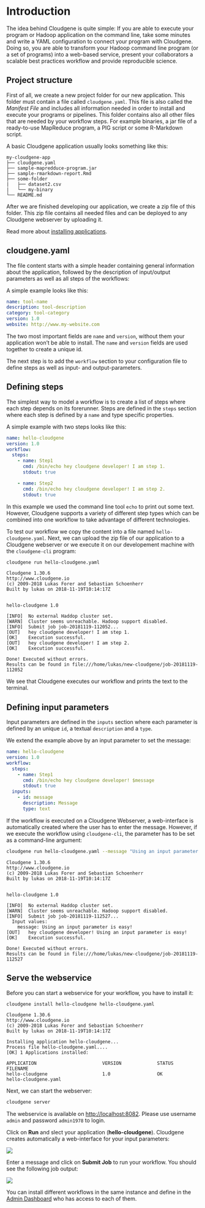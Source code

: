 # Introduction

The idea behind Cloudgene is quite simple: If you are able to execute your program or Hadoop application on the command line, take some minutes and write a YAML configuration to connect your program with Cloudgene. Doing so, you are able to transform your Hadoop command line program (or a set of programs) into a web-based service, present your collaborators a scalable best practices workflow and provide reproducible science.

## Project structure

First of all, we create a new project folder for our new application. This folder must contain a file called `cloudgene.yaml`. This file is also called the *Manifest File* and includes all information needed in order to install and execute your programs or pipelines. This folder contains also all other files that are needed by your workflow steps. For example binaries, a jar file of a ready-to-use MapReduce program, a PIG script or some R-Markdown script.

A basic Cloudgene application usually looks something like this:

```ansi
my-cloudgene-app
├── cloudgene.yaml
├── sample-mapredduce-program.jar
├── sample-rmarkdown-report.Rmd
├── some-folder
|   ├── dataset2.csv
|   └── my-binary
└── README.md
```

After we are finished developing our application, we create a zip file of this folder. This zip file contains all needed files and can be deployed to any Cloudgene webserver by uploading it.

Read more about [installing applications](/docs/03-installing-apps).

## cloudgene.yaml

The file content starts with a simple header containing general information about the application, followed by the description of input/output parameters as well as all steps of the workflows:

A simple example looks like this:

```yaml
name: tool-name
description: tool-description
category: tool-category
version: 1.0
website: http://www.my-website.com
```
The two most important fields are `name` and `version`, without them your application won’t be able to install. The `name` and `version` fields are used together to create a unique id.

The next step is to add the `workflow` section to your configuration file to define steps as well as input- and output-parameters.

## Defining steps

The simplest way to model a workflow is to create a list of steps where each step depends on its forerunner. Steps are defined in the `steps` section where each step is defined by a `name` and type specific properties.

A simple example with two steps looks like this:

```yaml
name: hello-cloudgene
version: 1.0
workflow:
  steps:
    - name: Step1
      cmd: /bin/echo hey cloudgene developer! I am step 1.
      stdout: true

    - name: Step2
      cmd: /bin/echo hey cloudgene developer! I am step 2.
      stdout: true
```

In this example we used the command line tool `echo` to print out some text. However, Cloudgene supports a variety of different step types which can be combined into one workflow to take advantage of different technologies.

To test our workflow we copy the content into a file named `hello-cloudgene.yaml`. Next, we can upload the zip file of our application to a Cloudgene webserver or we execute it on our developement machine with the `cloudgene-cli` program:

```bash
cloudgene run hello-cloudgene.yaml
```

```ansi
Cloudgene 1.30.6
http://www.cloudgene.io
(c) 2009-2018 Lukas Forer and Sebastian Schoenherr
Built by lukas on 2018-11-19T10:14:17Z


hello-cloudgene 1.0

[INFO]  No external Haddop cluster set.
[WARN]  Cluster seems unreachable. Hadoop support disabled.
[INFO]  Submit job job-20181119-112052...
[OUT]   hey cloudgene developer! I am step 1.
[OK]    Execution successful.
[OUT]   hey cloudgene developer! I am step 2.
[OK]    Execution successful.

Done! Executed without errors.
Results can be found in file:///home/lukas/new-cloudgene/job-20181119-112052
```

We see that Cloudgene executes our workflow and prints the text to the terminal.

## Defining input parameters

Input parameters are defined in the `inputs` section where each parameter is defined by an unique `id`, a textual `description` and a `type`.

We extend the example above by an input parameter to set the message:

```yaml
name: hello-cloudgene
version: 1.0
workflow:
  steps:
    - name: Step1
      cmd: /bin/echo hey cloudgene developer! $message
      stdout: true
  inputs:
    - id: message
      description: Message
      type: text
```

 If the workflow is executed on a Cloudgene Webserver, a web-interface is automatically created where the user has to enter the message. However, if we execute the workflow using `cloudgene-cli`, the parameter has to be set as a command-line argument:

```bash
cloudgene run hello-cloudgene.yaml --message "Using an input parameter is easy!"
```

```ansi
Cloudgene 1.30.6
http://www.cloudgene.io
(c) 2009-2018 Lukas Forer and Sebastian Schoenherr
Built by lukas on 2018-11-19T10:14:17Z


hello-cloudgene 1.0

[INFO]  No external Haddop cluster set.
[WARN]  Cluster seems unreachable. Hadoop support disabled.
[INFO]  Submit job job-20181119-112527...
  Input values:
    message: Using an input parameter is easy!
[OUT]   hey cloudgene developer! Using an input parameter is easy!
[OK]    Execution successful.

Done! Executed without errors.
Results can be found in file:///home/lukas/new-cloudgene/job-20181119-112527
```

## Serve the webservice

Before you can start a webservice for your workflow, you have to install it:

```bash
cloudgene install hello-cloudgene hello-cloudgene.yaml
```

```ansi
Cloudgene 1.30.6
http://www.cloudgene.io
(c) 2009-2018 Lukas Forer and Sebastian Schoenherr
Built by lukas on 2018-11-19T10:14:17Z

Installing application hello-cloudgene...
Process file hello-cloudgene.yaml....
[OK] 1 Applications installed:

APPLICATION                        VERSION             STATUS              FILENAME
hello-cloudgene                    1.0                 OK                  hello-cloudgene.yaml
```

Next, we can start the webserver:

```bash
cloudgene server
```

The webservice is available on [http://localhost:8082](http://localhost:8082). Please use username `admin` and password `admin1978` to login.

Click on **Run** and slect your application (**hello-cloudgene**). Cloudgene creates automatically a web-interface for your input parameters:

<div class="screenshot">
<img src="../../images/screenshots/hello-cloudgene-yaml.png">
</div>

Enter a message and click on **Submit Job** to run your workflow. You should see the following job output:

<div class="screenshot">
<img src="../../images/screenshots/hello-cloudgene-yaml-output.png">
</div>

You can install different workflows in the same instance and define in the [Admin Dashboard](/daemon/permissions) who has access to each of them.
